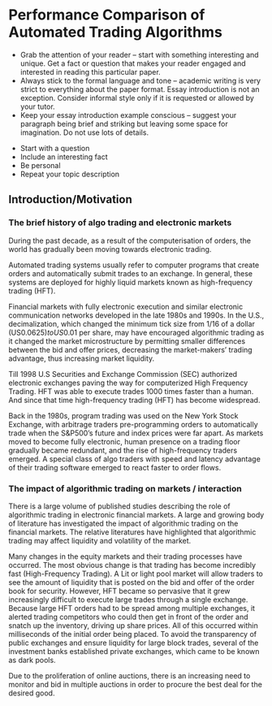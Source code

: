 
# Performance Comparison of Automated Trading Algorithms

- Grab the attention of your reader – start with something interesting and unique. Get a fact or question that makes your reader engaged and interested in reading this particular paper.
- Always stick to the formal language and tone – academic writing is very strict to everything about the paper format. Essay introduction is not an exception. Consider informal style only if it is requested or allowed by your tutor.
- Keep your essay introduction example conscious – suggest your paragraph being brief and striking but leaving some space for imagination. Do not use lots of details.

* Start with a question
* Include an interesting fact
* Be personal
* Repeat your topic description

## Introduction/Motivation

### The brief history of algo trading and electronic markets
During the past decade, as a result of the computerisation of orders, the world has gradually been moving towards electronic trading.

Automated trading systems usually refer to computer programs that create orders and automatically submit trades to an exchange. In general, these systems are deployed for highly liquid markets known as high-frequency trading (HFT).

Financial markets with fully electronic execution and similar electronic communication networks developed in the late 1980s and 1990s. In the U.S., decimalization, which changed the minimum tick size from 1/16 of a dollar (US$0.0625) to US$0.01 per share, may have encouraged algorithmic trading as it changed the market microstructure by permitting smaller differences between the bid and offer prices, decreasing the market-makers’ trading advantage, thus increasing market liquidity.

Till 1998 U.S Securities and Exchange Commission (SEC) authorized electronic exchanges paving the way for computerized High Frequency Trading. HFT was able to execute trades 1000 times faster than a human. And since that time high-frequency trading (HFT) has become widespread.

Back in the 1980s, program trading was used on the New York Stock Exchange, with arbitrage traders pre-programming orders to automatically trade when the S&P500’s future and index prices were far apart. As markets moved to become fully electronic, human presence on a trading floor gradually became redundant, and the rise of high-frequency traders emerged. A special class of algo traders with speed and latency advantage of their trading software emerged to react faster to order flows.

### The impact of algorithmic trading on markets / interaction


There is a large volume of published studies describing the role of algorithmic trading in electronic financial markets. A large and growing body of literature has investigated the impact of algorithmic trading on the financial markets. The relative literatures have highlighted that algorithmic trading may affect liquidity and volatility of the market.

Many changes in the equity markets and their trading processes have occurred. The most obvious change is that trading has become incredibly fast (High-Frequency Trading). A Lit or light pool market will allow traders to see the amount of liquidity that is posted on the bid and offer of the order book for security. However, HFT became so pervasive that it grew increasingly difficult to execute large trades through a single exchange. Because large HFT orders had to be spread among multiple exchanges, it alerted trading competitors who could then get in front of the order and snatch up the inventory, driving up share prices. All of this occurred within milliseconds of the initial order being placed. To avoid the transparency of public exchanges and ensure liquidity for large block trades, several of the investment banks established private exchanges, which came to be known as dark pools.


Due to the proliferation of online auctions, there is an increasing need to monitor and bid in multiple auctions in order to procure the best deal for the desired good.